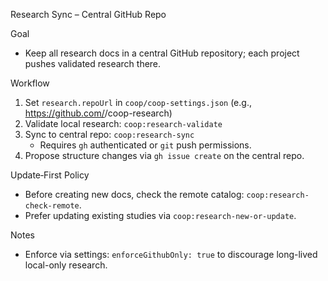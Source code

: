 Research Sync – Central GitHub Repo

Goal
- Keep all research docs in a central GitHub repository; each project pushes validated research there.

Workflow
1) Set `research.repoUrl` in `coop/coop-settings.json` (e.g., https://github.com/<org>/coop-research)
2) Validate local research: `coop:research-validate`
3) Sync to central repo: `coop:research-sync`
   - Requires `gh` authenticated or `git` push permissions.
4) Propose structure changes via `gh issue create` on the central repo.

Update‑First Policy
- Before creating new docs, check the remote catalog: `coop:research-check-remote`.
- Prefer updating existing studies via `coop:research-new-or-update`.

Notes
- Enforce via settings: `enforceGithubOnly: true` to discourage long-lived local-only research.
